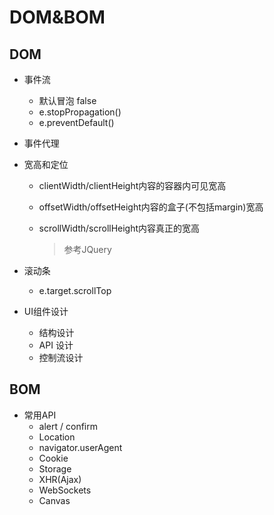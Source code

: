 # DOM&BOM

## DOM

- 事件流

  - 默认冒泡 false
  - e.stopPropagation()
  - e.preventDefault()

- 事件代理

- 宽高和定位

  - clientWidth/clientHeight内容的容器内可见宽高

  - offsetWidth/offsetHeight内容的盒子(不包括margin)宽高

  - scrollWidth/scrollHeight内容真正的宽高

    > 参考JQuery

- 滚动条

  - e.target.scrollTop

- UI组件设计

  - 结构设计
  - API 设计
  - 控制流设计

## BOM

- 常用API
  - alert / confirm
  - Location
  - navigator.userAgent
  - Cookie
  - Storage
  - XHR(Ajax)
  - WebSockets
  - Canvas